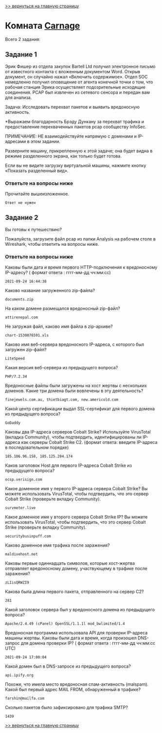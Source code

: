 [>> вернуться на главную страницу](https://github.com/BEPb/tryhackme/blob/master/README.md)

# Комната [Carnage](https://tryhackme.com/r/room/c2carnage) 

Всего 2 задания:
## Задание 1
Эрик Фишер из отдела закупок Bartell Ltd получил электронное письмо от известного контакта с вложенным документом 
Word. Открыв документ, он случайно нажал «Включить содержимое». Отдел SOC немедленно получил оповещение от агента 
конечной точки о том, что рабочая станция Эрика осуществляет подозрительные исходящие соединения. PCAP был извлечен 
из сетевого сенсора и передан вам для анализа.

Задача: Исследовать перехват пакетов и выявить вредоносную активность. 

*Выражаем благодарность Брэду Дункану за перехват трафика и предоставление перехваченных пакетов pcap сообществу InfoSec. 

ПРИМЕЧАНИЕ: НЕ взаимодействуйте напрямую с доменами и IP-адресами в этом задании. 

Разверните машину, прикрепленную к этой задаче; она будет видна в режиме разделенного экрана, как только будет готова.

Если вы не видите загрузку виртуальной машины, нажмите кнопку «Показать разделенный вид».
### Ответьте на вопросы ниже
Прочитайте вышеизложенное.
```commandline
Ответ не нужен
```

## Задание 2
Вы готовы к путешествию?

Пожалуйста, загрузите файл pcap из папки Analysis на рабочем столе в Wireshark, чтобы ответить на вопросы ниже.

### Ответьте на вопросы ниже
Каковы были дата и время первого HTTP-подключения к вредоносному IP-адресу?
( формат ответа : гггг-мм-дд чч:мм:сс)
```commandline
2021-09-24 16:44:38
```
Каково название загруженного zip-файла?
```commandline
documents.zip
```
На каком домене размещался вредоносный zip-файл?
```commandline
attirenepal.com
```
Не загружая файл, каково имя файла в zip-архиве?
```commandline
chart-1530076591.xls
```
Каково имя веб-сервера вредоносного IP-адреса, с которого был загружен zip-файл?
```commandline
LiteSpeed
```
Какая версия веб-сервера из предыдущего вопроса?
```commandline
PHP/7.2.34
```
Вредоносные файлы были загружены на хост жертвы с нескольких доменов. Какие три домена были вовлечены в эту деятельность?
```commandline
finejewels.com.au, thietbiagt.com, new.americold.com
```
Какой центр сертификации выдал SSL-сертификат для первого домена из предыдущего вопроса?
```commandline
GoDaddy
```
Каковы два IP-адреса серверов Cobalt Strike? Используйте VirusTotal (вкладка Community), чтобы подтвердить, идентифицированы ли IP-адреса как серверы Cobalt Strike C2. (формат ответа: введите IP-адреса в последовательном порядке)
```commandline
185.106.96.158, 185.125.204.174
```
Каков заголовок Host для первого IP-адреса Cobalt Strike из предыдущего вопроса?
```commandline
ocsp.verisign.com
```
Какое доменное имя у первого IP-адреса сервера Cobalt Strike? Вы можете использовать VirusTotal, чтобы подтвердить, что это сервер Cobalt Strike (проверьте вкладку Community).
```commandline
survmeter.live
```
Какое доменное имя у второго сервера Cobalt Strike IP? Вы можете использовать VirusTotal, чтобы подтвердить, что это сервер Cobalt Strike (проверьте вкладку Community).
```commandline
securitybusinpuff.com
```
Каково доменное имя трафика после заражения?
```commandline
maldivehost.net
```
Каковы первые одиннадцать символов, которые хост-жертва отправляет вредоносному домену, участвующему в трафике после заражения? 
```commandline
zLIisQRWZI9
```
Какова была длина первого пакета, отправленного на сервер C2?
```commandline
281
```
Какой заголовок сервера был у вредоносного домена из предыдущего вопроса?
```commandline
Apache/2.4.49 (cPanel) OpenSSL/1.1.1l mod_bwlimited/1.4
```
Вредоносная программа использовала API для проверки IP-адреса машины жертвы. Каковы были дата и время, когда произошел DNS- запрос для домена проверки IP? ( формат ответа : гггг-мм-дд чч:мм:сс UTC)
```commandline
2021-09-24 17:00:04
```
Какой домен был в DNS-запросе из предыдущего вопроса?
```commandline
api.ipify.org
```
Похоже, что имела место вредоносная спам-активность (malspam). Какой был первый адрес MAIL FROM, обнаруженный в трафике?
```commandline
farshin@mailfa.com
```
Сколько пакетов было зафиксировано для трафика SMTP?
```commandline
1439
```

[>> вернуться на главную страницу](https://github.com/BEPb/tryhackme/blob/master/README.md)